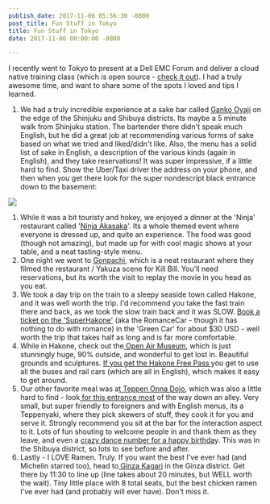 ```yaml
---
publish_date: 2017-11-06 05:56:30 -0800
post_title: Fun Stuff in Tokyo
title: Fun Stuff in Tokyo
date: 2017-11-06 00:00:00 -0800

---
```


I recently went to Tokyo to present at a Dell EMC Forum and deliver a cloud native training class (which is open source - [check it out](https://github.com/dotnext/training)).  I had a truly awesome time, and want to share some of the spots I loved and tips I learned.

1. We had a truly incredible experience at a sake bar called [Ganko Oyaji](https://www.google.com/maps/place/Ganko+Oyaji/@35.686599,139.695023,17z/data=!3m1!4b1!4m5!3m4!1s0x60188cd1e928a125:0x735251c83e396ee!8m2!3d35.686599!4d139.697217) on the edge of the Shinjuku and Shibuya districts.  Its maybe a 5 minute walk from Shinjuku station.  The bartender there didn't speak much English, but he did a great job at recommending various forms of sake based on what we tried and liked/didn't like.   Also, the menu has a solid list of sake in English, a description of the various kinds (again in English), and they take reservations!   It was super impressive, if a little hard to find.  Show the Uber/Taxi driver the address on your phone, and then when you get there look for the super nondescript black entrance down to the basement:

![](https://tabelog.ssl.k-img.com/restaurant/images/Rvw/8461/8461061.jpg)

1. While it was a bit touristy and hokey, we enjoyed a dinner at the 'Ninja' restaurant called '[Ninja Akasaka](http://www.ninjaakasaka.com/)'.   Its a whole themed event where everyone is dressed up, and quite an experience.   The food was good (though not amazing), but made up for with cool magic shows at your table, and a neat tasting-style menu.
2. One night we went to [Gonpachi](https://www.google.com/maps/place/Gonpachi+Nishiazabu/@35.660225,139.7213243,17z/data=!3m1!4b1!4m5!3m4!1s0x60188b7a9a5e0913:0x1290299c462e0387!8m2!3d35.660225!4d139.723513?authuser=0&hl=en), which is a neat restaurant where they filmed the restaurant / Yakuza scene for Kill Bill.  You'll need reservations, but its worth the visit to replay the movie in you head as you eat.
3. We took a day trip on the train to a sleepy seaside town called Hakone, and it was well worth the trip.  I'd recommend you take the fast train there and back, as we took the slow train back and it was SLOW.  [ Book a ticket on the 'SuperHakone'](http://www.odakyu.jp/english/romancecar/) (aka the RomanceCar - though it has nothing to do with romance) in the 'Green Car' for about $30 USD - well worth the trip that takes half as long and is far more comfortable.
4. While in Hakone, check out the[ Open Air Museum](https://www.jnto.go.jp/eng/spot/museum/hakoneopenairmuseum.html), which is just stunningly huge, 90% outside, and wonderful to get lost in.  Beautiful grounds and sculptures.   [If you get the Hakone Free Pass ](http://www.odakyu.jp/english/deels/freepass/hakone/)you get to use all the buses and rail cars (which are all in English), which makes it easy to get around.
5. Our other favorite meal was a[t Teppen Onna Dojo](https://www.google.com/maps/place/Teppen+Onna+Dojo/@35.6605237,139.6947182,16.78z/data=!4m13!1m7!3m6!1s0x60188ca9c5cc0c8f:0x3e2db10f18ec14a5!2s2+Chome+D%C5%8Dgenzaka,+Shibuya-ku,+T%C5%8Dky%C5%8D-to+150-0043,+Japan!3b1!8m2!3d35.6589663!4d139.6962764!3m4!1s0x0:0x222ab6be5a5222a6!8m2!3d35.6624905!4d139.695624?authuser=0&hl=en), which was also a little hard to find - look[ for this entrance most](https://www.google.com/maps/place/Teppen+Onna+Dojo/@35.6624407,139.6955291,2a,75y,35h,90t/data=!3m8!1e1!3m6!1s6ZZ-bbFEGwD0VjGMhUgA4A!2e0!3e13!6s%2F%2Fgeo1.ggpht.com%2Fcbk%3Fpanoid%3D6ZZ-bbFEGwD0VjGMhUgA4A%26output%3Dthumbnail%26cb_client%3Dsearch.TACTILE.gps%26thumb%3D2%26w%3D129%26h%3D106%26yaw%3D35.070446%26pitch%3D0%26thumbfov%3D100!7i13312!8i6656!4m13!1m7!3m6!1s0x60188ca9c5cc0c8f:0x3e2db10f18ec14a5!2s2+Chome+D%C5%8Dgenzaka,+Shibuya-ku,+T%C5%8Dky%C5%8D-to+150-0043,+Japan!3b1!8m2!3d35.6589663!4d139.6962764!3m4!1s0x0:0x222ab6be5a5222a6!8m2!3d35.6624905!4d139.695624?authuser=0&hl=en) of the way down an alley.  Very small, but super friendly to foreigners and with English menus, its a Teppenyaki, where they pick skewers of stuff, they cook it for you and serve it.   Strongly recommend you sit at the bar for the interaction aspect to it.   Lots of fun shouting to welcome people in and thank them as they leave, and even a [crazy dance number for a happy birthda](https://photos.app.goo.gl/BjS2fpV0d6qBkdZe2)y.  This was in the Shibuya district, so lots to see before and after.
6. Lastly - I LOVE Ramen.   Truly.   If you want the best I've ever had (and Michelin starred too), head to[ Ginza Kagari](https://www.google.com/maps/place/Ginza+Kagari/@35.6722942,139.7651837,3a,116.7y,90t/data=!3m8!1e2!3m6!1shttps:%2F%2Ftabelog.ssl.k-img.com%2Frestaurant%2Fimages%2FRvw%2F47690%2F47690982.jpg!2e7!3e27!6s%2F%2Flh6.googleusercontent.com%2Fproxy%2FoLUOhMhCWHp47b3G6-7-6i0sVfV7cQcdqpgJYnQWsd21IKCS_9er0V40F5dV0jyby11ti5XlAsSVlnXGMX9lZZHQEhvSqfwB5BfQNwW38nSoqTGBE3NzhnVUt6ba3HUQ5puxGMSlAG6od5R7LLsbu1mhZfAMyi8%3Dw114-h86-k-no!7i640!8i480!4m13!1m7!3m6!1s0x60188be6424d9b3b:0x2e276cc322f314bd!2zNSBDaG9tZSBHaW56YSwgQ2jFq8WNLWt1LCBUxY1recWNLXRvIDEwNC0wMDYxLCBKYXBhbg!3b1!8m2!3d35.6706836!4d139.7646757!3m4!1s0x0:0xeba8d9749f56476d!8m2!3d35.6722942!4d139.7651844?authuser=0&hl=en) in the Ginza district.  Get there by 11:30 to line up (line takes about 20 minutes, but WELL worth the wait).  Tiny little place with 8 total seats, but the best chicken ramen I've ever had (and probably will ever have).  Don't miss it.